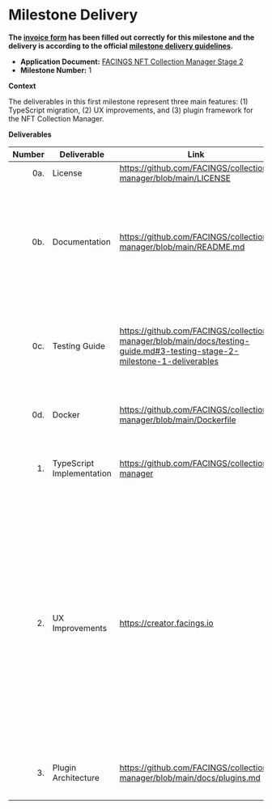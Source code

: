 # Milestone Delivery

**The [invoice form](https://forms.gle/wLuAzXKa9qYrZQob9) has been filled out correctly for this milestone and the delivery is according to the official [milestone delivery guidelines](https://github.com/eosnetworkfoundation/grant-framework/blob/master/docs/milestone-deliverables-guidelines.md).**

* **Application Document:** [FACINGS NFT Collection Manager Stage 2](https://github.com/eosnetworkfoundation/grant-framework/blob/main/applications/facings-nft-collection-manager-stage-2.md)
* **Milestone Number:** 1

**Context**

The deliverables in this first milestone represent three main features: (1) TypeScript migration, (2) UX improvements, and (3) plugin framework for the NFT Collection Manager.

**Deliverables**

| Number | Deliverable         | Link                                                                          | Notes                                                                       |
| -----: | ------------------- | ----------------------------------------------------------------------------- | --------------------------------------------------------------------------- |
| 0a.    | License             | https://github.com/FACINGS/collection-manager/blob/main/LICENSE               | GPLv3                                                                       |
| 0b.    | Documentation       | https://github.com/FACINGS/collection-manager/blob/main/README.md             | Overview and "Getting Started"/deployment guide. See links under "Documentation" heading for 6 new docs: (1) User Guide, (2) Plugin System, (3) Contributing, (4) Testing Guide, (5) Data Import Plugin, and (6) Data Types. |
| 0c.    | Testing Guide       | https://github.com/FACINGS/collection-manager/blob/main/docs/testing-guide.md#3-testing-stage-2-milestone-1-deliverables | Documentation for a walkthrough of the UI features. Jump to "3. Testing Stage 2, Milestone 1 deliverables" for a testing guide for Deliverables 1 - 3 in this milestone. |
| 0d.    | Docker              | https://github.com/FACINGS/collection-manager/blob/main/Dockerfile            | Instructions are included in aforementioned "Getting started" guide.        |
| 1.     | TypeScript Implementation | https://github.com/FACINGS/collection-manager                           | Convert all components to TypeScript to improve maintainability/reliability (see Testing Guide for verification) |
| 2.     | UX Improvements     | https://creator.facings.io | (1) Jungle4 EOS testnet support<br />(2) Airdrop - allow minting to multiple accounts<br />(3) Transfers - filter NFTs by name or collection<br />(4) Upgrade navigation / breadcrumbs and small screen optimization<br />(5) IPFS updates - manual address entry, previews, validation, view originals<br />(6) Metadata handling - new social links for collection, better defaults for schema, allow blank immutable fields, improved input validations (see Testing Guide for run-through) |
| 3.     | Plugin Architecture | https://github.com/FACINGS/collection-manager/blob/main/docs/plugins.md       | Design/implement plugin framework to allow for added functionality at the collection level. |
